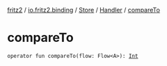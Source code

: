 [fritz2](../../../index.md) / [io.fritz2.binding](../../index.md) / [Store](../index.md) / [Handler](index.md) / [compareTo](./compare-to.md)

# compareTo

`operator fun compareTo(flow: Flow<A>): `[`Int`](https://kotlinlang.org/api/latest/jvm/stdlib/kotlin/-int/index.html)